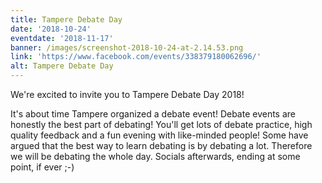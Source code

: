 ```yaml
---
title: Tampere Debate Day
date: '2018-10-24'
eventdate: '2018-11-17'
banner: /images/screenshot-2018-10-24-at-2.14.53.png
link: 'https://www.facebook.com/events/338379180062696/'
alt: Tampere Debate Day
---
```

We're excited to invite you to Tampere Debate Day 2018!



It's about time Tampere organized a debate event! Debate events are honestly the best part of debating! You'll get lots of debate practice, high quality feedback and a fun evening with like-minded people! Some have argued that the best way to learn debating is by debating a lot. Therefore we will be debating the whole day. Socials afterwards, ending at some point, if ever ;-)

